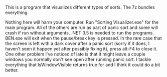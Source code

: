 This is a program that visualizes different types of sorts. The 7z bundles everything.

Nothing here will harm your computer. Run "Sorting Visualizer.exe" for the main program. All of the others are run as part of panic sort and some will crash if run without arguments. .NET 3.5 is needed to run the programs. BEN.exe will exit when the pause/break key is pressed. In the rare case that the screen is left with a dark cover after a panic sort (sorry if it does, I haven't seen it happen yet after possibly fixing it), press alt-F4 to close it. One other problem I've noticed of late is that it might leave a couple windows you normally don't see open after running panic sort. I tackle everything that IsWindowVisible returns true for and I think it could do a bit better.